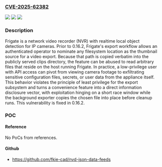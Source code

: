 ### [CVE-2025-62382](https://cve.mitre.org/cgi-bin/cvename.cgi?name=CVE-2025-62382)
![](https://img.shields.io/static/v1?label=Product&message=frigate&color=blue)
![](https://img.shields.io/static/v1?label=Version&message=%3C%200.16.2%20&color=brightgreen)
![](https://img.shields.io/static/v1?label=Vulnerability&message=CWE-73%3A%20External%20Control%20of%20File%20Name%20or%20Path&color=brightgreen)

### Description

Frigate is a network video recorder (NVR) with realtime local object detection for IP cameras. Prior to 0.16.2, Frigate's export workflow allows an authenticated operator to nominate any filesystem location as the thumbnail source for a video export. Because that path is copied verbatim into the publicly served clips directory, the feature can be abused to read arbitrary files that reside on the host running Frigate. In practice, a low-privilege user with API access can pivot from viewing camera footage to exfiltrating sensitive configuration files, secrets, or user data from the appliance itself. This behavior violates the principle of least privilege for the export subsystem and turns a convenience feature into a direct information disclosure vector, with exploitation hinging on a short race window while the background exporter copies the chosen file into place before cleanup runs. This vulnerability is fixed in 0.16.2.

### POC

#### Reference
No PoCs from references.

#### Github
- https://github.com/fkie-cad/nvd-json-data-feeds

